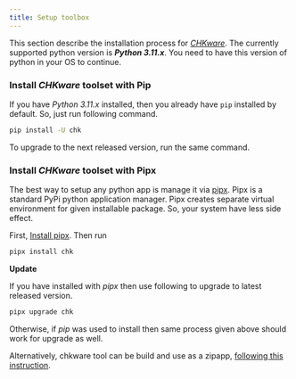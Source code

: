 ```yaml
---
title: Setup toolbox
---
```


This section describe the installation process for [_CHKware_](https://github.com/chkware/cli). The currently supported python version is **_Python 3.11.x_**. You need to have this version of python in your OS to continue.

### Install _CHKware_ toolset with Pip

If you have _Python 3.11.x_ installed, then you already have `pip` installed by default. So, just run following command.

```bash
pip install -U chk
```

To upgrade to the next released version, run the same command.

### Install _CHKware_ toolset with Pipx

The best way to setup any python app is manage it via [pipx](https://pypa.github.io/pipx/). Pipx is a standard PyPi python application manager. Pipx creates separate virtual environment for given installable package. So, your system have less side effect.

First, [Install pipx](https://pypa.github.io/pipx/installation/). Then run

```bash
pipx install chk
```

**Update**

If you have installed with _pipx_ then use following to upgrade to latest released version.

```bash
pipx upgrade chk
```

Otherwise, if _pip_ was used to install then same process given above should work for upgrade as well.

Alternatively, chkware tool can be build and use as a zipapp, [following this instruction](/setup/build-zipapp).
